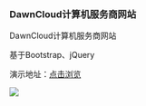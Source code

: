 ### DawnCloud计算机服务商网站
DawnCloud计算机服务商网站

基于Bootstrap、jQuery

演示地址：[点击浏览](https://recomi.site/files/works/dawncloud)
 
![](https://recomi.site/files/images/dawncloud-screen-shot-2020-05-21.jpg)
